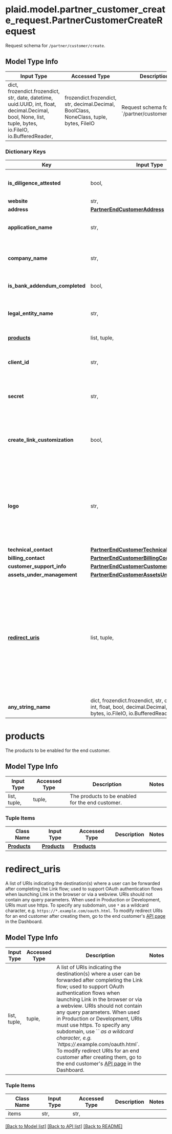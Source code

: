 # plaid.model.partner_customer_create_request.PartnerCustomerCreateRequest

Request schema for `/partner/customer/create`.

## Model Type Info
Input Type | Accessed Type | Description | Notes
------------ | ------------- | ------------- | -------------
dict, frozendict.frozendict, str, date, datetime, uuid.UUID, int, float, decimal.Decimal, bool, None, list, tuple, bytes, io.FileIO, io.BufferedReader,  | frozendict.frozendict, str, decimal.Decimal, BoolClass, NoneClass, tuple, bytes, FileIO | Request schema for &#x60;/partner/customer/create&#x60;. | 

### Dictionary Keys
Key | Input Type | Accessed Type | Description | Notes
------------ | ------------- | ------------- | ------------- | -------------
**is_diligence_attested** | bool,  | BoolClass,  | Denotes whether or not the partner has completed attestation of diligence for the end customer to be created. | 
**website** | str,  | str,  | The end customer&#x27;s website. | 
**address** | [**PartnerEndCustomerAddress**](PartnerEndCustomerAddress.md) | [**PartnerEndCustomerAddress**](PartnerEndCustomerAddress.md) |  | 
**application_name** | str,  | str,  | The name of the end customer&#x27;s application. This will be shown to end users when they go through the Plaid Link flow. | 
**company_name** | str,  | str,  | The company name of the end customer being created. This will be used to display the end customer in the Plaid Dashboard. It will not be shown to end users. | 
**is_bank_addendum_completed** | bool,  | BoolClass,  | Denotes whether the partner has forwarded the Plaid bank addendum to the end customer. | 
**legal_entity_name** | str,  | str,  | The end customer&#x27;s legal name. This will be shared with financial institutions as part of the OAuth registration process. It will not be shown to end users. | 
**[products](#products)** | list, tuple,  | tuple,  | The products to be enabled for the end customer. | 
**client_id** | str,  | str,  | Your Plaid API &#x60;client_id&#x60;. The &#x60;client_id&#x60; is required and may be provided either in the &#x60;PLAID-CLIENT-ID&#x60; header or as part of a request body. | [optional] 
**secret** | str,  | str,  | Your Plaid API &#x60;secret&#x60;. The &#x60;secret&#x60; is required and may be provided either in the &#x60;PLAID-SECRET&#x60; header or as part of a request body. | [optional] 
**create_link_customization** | bool,  | BoolClass,  | If &#x60;true&#x60;, the end customer&#x27;s default Link customization will be set to match the partner&#x27;s. You can always change the end customer&#x27;s Link customization in the Plaid Dashboard. See the [Link Customization docs](https://plaid.com/docs/link/customization/) for more information. | [optional] 
**logo** | str,  | str,  | Base64-encoded representation of the end customer&#x27;s logo. Must be a PNG of size 1024x1024 under 4MB. The logo will be shared with financial institutions and shown to the end user during Link flows. A logo is required if &#x60;create_link_customization&#x60; is &#x60;true&#x60;. If &#x60;create_link_customization&#x60; is &#x60;false&#x60; and the logo is omitted, a stock logo will be used. | [optional] 
**technical_contact** | [**PartnerEndCustomerTechnicalContact**](PartnerEndCustomerTechnicalContact.md) | [**PartnerEndCustomerTechnicalContact**](PartnerEndCustomerTechnicalContact.md) |  | [optional] 
**billing_contact** | [**PartnerEndCustomerBillingContact**](PartnerEndCustomerBillingContact.md) | [**PartnerEndCustomerBillingContact**](PartnerEndCustomerBillingContact.md) |  | [optional] 
**customer_support_info** | [**PartnerEndCustomerCustomerSupportInfo**](PartnerEndCustomerCustomerSupportInfo.md) | [**PartnerEndCustomerCustomerSupportInfo**](PartnerEndCustomerCustomerSupportInfo.md) |  | [optional] 
**assets_under_management** | [**PartnerEndCustomerAssetsUnderManagement**](PartnerEndCustomerAssetsUnderManagement.md) | [**PartnerEndCustomerAssetsUnderManagement**](PartnerEndCustomerAssetsUnderManagement.md) |  | [optional] 
**[redirect_uris](#redirect_uris)** | list, tuple,  | tuple,  | A list of URIs indicating the destination(s) where a user can be forwarded after completing the Link flow; used to support OAuth authentication flows when launching Link in the browser or via a webview. URIs should not contain any query parameters. When used in Production or Development, URIs must use https. To specify any subdomain, use &#x60;*&#x60; as a wildcard character, e.g. &#x60;https://*.example.com/oauth.html&#x60;. To modify redirect URIs for an end customer after creating them, go to the end customer&#x27;s [API page](https://dashboard.plaid.com/team/api) in the Dashboard. | [optional] 
**any_string_name** | dict, frozendict.frozendict, str, date, datetime, int, float, bool, decimal.Decimal, None, list, tuple, bytes, io.FileIO, io.BufferedReader | frozendict.frozendict, str, BoolClass, decimal.Decimal, NoneClass, tuple, bytes, FileIO | any string name can be used but the value must be the correct type | [optional]

# products

The products to be enabled for the end customer.

## Model Type Info
Input Type | Accessed Type | Description | Notes
------------ | ------------- | ------------- | -------------
list, tuple,  | tuple,  | The products to be enabled for the end customer. | 

### Tuple Items
Class Name | Input Type | Accessed Type | Description | Notes
------------- | ------------- | ------------- | ------------- | -------------
[**Products**](Products.md) | [**Products**](Products.md) | [**Products**](Products.md) |  | 

# redirect_uris

A list of URIs indicating the destination(s) where a user can be forwarded after completing the Link flow; used to support OAuth authentication flows when launching Link in the browser or via a webview. URIs should not contain any query parameters. When used in Production or Development, URIs must use https. To specify any subdomain, use `*` as a wildcard character, e.g. `https://*.example.com/oauth.html`. To modify redirect URIs for an end customer after creating them, go to the end customer's [API page](https://dashboard.plaid.com/team/api) in the Dashboard.

## Model Type Info
Input Type | Accessed Type | Description | Notes
------------ | ------------- | ------------- | -------------
list, tuple,  | tuple,  | A list of URIs indicating the destination(s) where a user can be forwarded after completing the Link flow; used to support OAuth authentication flows when launching Link in the browser or via a webview. URIs should not contain any query parameters. When used in Production or Development, URIs must use https. To specify any subdomain, use &#x60;*&#x60; as a wildcard character, e.g. &#x60;https://*.example.com/oauth.html&#x60;. To modify redirect URIs for an end customer after creating them, go to the end customer&#x27;s [API page](https://dashboard.plaid.com/team/api) in the Dashboard. | 

### Tuple Items
Class Name | Input Type | Accessed Type | Description | Notes
------------- | ------------- | ------------- | ------------- | -------------
items | str,  | str,  |  | 

[[Back to Model list]](../../README.md#documentation-for-models) [[Back to API list]](../../README.md#documentation-for-api-endpoints) [[Back to README]](../../README.md)

